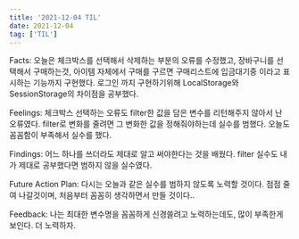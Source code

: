 ```yaml
---
title: '2021-12-04 TIL'
date: 2021-12-04
tag: ['TIL']
---
```


Facts: 오늘은 체크박스를 선택해서 삭제하는 부분의 오류를 수정했고, 장바구니를 선택해서 구매하는것, 아이템 자체에서 구매를 구르면 구매리스트에 입금대기중 이라고 표시하는 기능까지 구현했다. 로그인 까지 구현하기위해 LocalStorage와 SessionStorage의 차이점을 공부했다.

Feelings: 체크박스 선택하는 오류도 filter한 값을 담은 변수를 리턴해주지 않아서 난 오류였다. filter로 변화를 줄려면 그 변화한 값을 정해줘야하는데 실수를 범했다. 오늘도 꼼꼼함이 부족해서 실수를 했다.

Findings: 어느 하나를 쓰더라도 제대로 알고 써야한다는 것을 배웠다. filter 실수도 내가 제대로 공부했다면 범하지 않을 실수였다.

Future Action Plan: 다시는 오늘과 같은 실수를 범하지 않도록 노력할 것이다. 점점 줄여 나갈것이며, 처음부터 꼼꼼히 생각하면서 만들 것이다..

Feedback: 나는 최대한 변수명을 꼼꼼하게 신경쓸려고 노력하는데도, 많이 부족한게 보인다. 더 노력하자.

